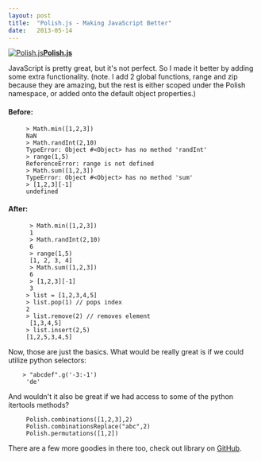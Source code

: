 ```yaml
---
layout: post
title:  "Polish.js - Making JavaScript Better"
date:   2013-05-14
---
```


[![Polish.js](https://raw.github.com/Zolmeister/Polish.js/master/polish-logo.png "Polish.js")](https://github.com/Zolmeister/Polish.js)**[Polish.js](https://github.com/Zolmeister/Polish.js)**

JavaScript is pretty great, but it's not perfect. So I made it better by adding some extra functionality.
(note. I add 2 global functions, range and zip because they are amazing, but the rest is either scoped under the Polish namespace, or added onto the default object properties.)

#### Before:
```
     > Math.min([1,2,3])
     NaN
     > Math.randInt(2,10)
     TypeError: Object #<Object> has no method 'randInt'
     > range(1,5)
     ReferenceError: range is not defined
     > Math.sum([1,2,3])
     TypeError: Object #<Object> has no method 'sum'
     > [1,2,3][-1]
     undefined
```
#### After:
```
      > Math.min([1,2,3])
      1
      > Math.randInt(2,10)
      6
      > range(1,5)
      [1, 2, 3, 4]
      > Math.sum([1,2,3])
      6
      > [1,2,3][-1]
      3
     > list = [1,2,3,4,5]
     > list.pop(1) // pops index
     2
     > list.remove(2) // removes element
      [1,3,4,5]
     > list.insert(2,5)
     [1,2,5,3,4,5]
```
Now, those are just the basics. What would be really great is if we could utilize python selectors:

```
	> "abcdef".g('-3:-1')
     'de'
```
And wouldn't it also be great if we had access to some of the python itertools methods?

```
     Polish.combinations([1,2,3],2)
     Polish.combinationsReplace("abc",2)
     Polish.permutations([1,2])
```
[](http://www.blogger.com/)There are a few more goodies in there too, check out library on [GitHub](https://github.com/Zolmeister/Polish.js).
